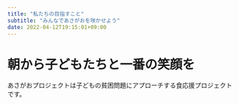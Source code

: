 ```yaml
---
title: "私たちの目指すこと"
subtitle: "みんなであさがおを咲かせよう"
date: 2022-04-12T19:15:01+09:00
---
```

# 朝から子どもたちと一番の笑顔を

あさがおプロジェクトは子どもの貧困問題にアプローチする食応援プロジェクトです。


